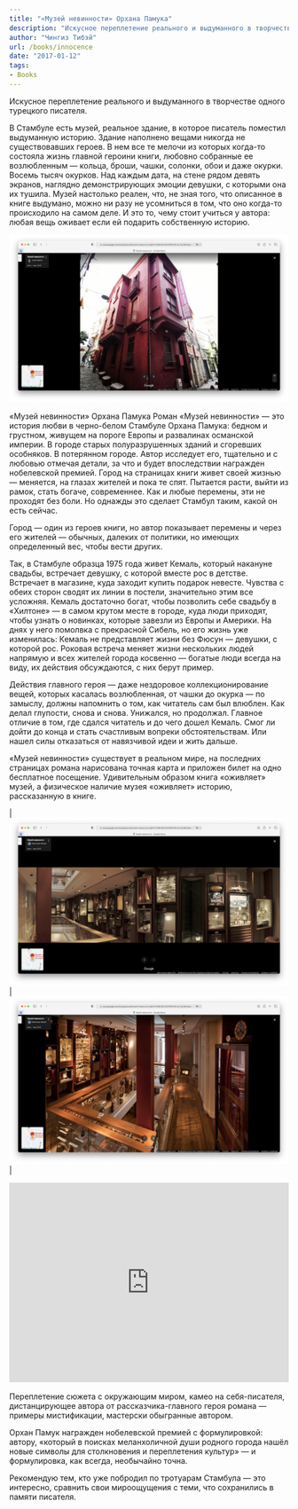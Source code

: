 ```yaml
---
title: "«Музей невинности» Орхана Памука"
description: "Искусное переплетение реального и выдуманного в творчестве одного турецкого писателя."
author: "Чингиз Тибэй"
url: /books/innocence
date: "2017-01-12"
tags: 
- Books
---
```


Искусное переплетение реального и выдуманного в творчестве одного турецкого писателя.

В Стамбуле есть музей, реальное здание, в которое писатель поместил выдуманную историю. Здание наполнено вещами никогда не существовавших героев. В нем все те мелочи из которых когда-то состояла жизнь главной героини книги, любовно собранные ее возлюбленным — кольца, броши, чашки, солонки, обои и даже окурки. Восемь тысяч окурков. Над каждым дата, на стене рядом девять экранов, наглядно демонстрирующих эмоции девушки, с которыми она их тушила. Музей настолько реален, что, не зная того, что описанное в книге выдумано, можно ни разу не усомниться в том, что оно когда-то происходило на самом деле. И это то, чему стоит учиться у автора: любая вещь оживает если ей подарить собственную историю.

![«Музей невинности» Орхана Памука](/static/media/innocence-top.png)


«Музей невинности» Орхана Памука
Роман «Музей невинности» — это история любви в черно-белом Стамбуле Орхана Памука: бедном и грустном, живущем на пороге Европы и развалинах османской империи. В городе старых полуразрушенных зданий и сгоревших особняков. В потерянном городе. Автор исследует его, тщательно и с любовью отмечая детали, за что и будет впоследствии награжден нобелевской премией. Город на страницах книги живет своей жизнью — меняется, на глазах жителей и пока те спят. Пытается расти, выйти из рамок, стать богаче, современнее. Как и любые перемены, эти не проходят без боли. Но однажды это сделает Стамбул таким, какой он есть сейчас.

Город — один из героев книги, но автор показывает перемены и через его жителей — обычных, далеких от политики, но имеющих определенный вес, чтобы вести других.

Так, в Стамбуле образца 1975 года живет Кемаль, который накануне свадьбы, встречает девушку, с которой вместе рос в детстве. Встречает в магазине, куда заходит купить подарок невесте. Чувства с обеих сторон сводят их линии в постели, значительно этим все усложняя. Кемаль достаточно богат, чтобы позволить себе свадьбу в «Хилтоне» — в самом крутом месте в городе, куда люди приходят, чтобы узнать о новинках, которые завезли из Европы и Америки. На днях у него помолвка с прекрасной Сибель, но его жизнь уже изменилась: Кемаль не представляет жизни без Фюсун — девушки, с которой рос. Роковая встреча меняет жизни нескольких людей напрямую и всех жителей города косвенно — богатые люди всегда на виду, их действия обсуждаются, с них берут пример.

Действия главного героя — даже нездоровое коллекционирование вещей, которых касалась возлюбленная, от чашки до окурка — по замыслу, должны напомнить о том, как читатель сам был влюблен. Как делал глупости, снова и снова. Унижался, но продолжал. Главное отличие в том, где сдался читатель и до чего дошел Кемаль. Смог ли дойти до конца и стать счастливым вопреки обстоятельствам. Или нашел силы отказаться от навязчивой идеи и жить дальше.

«Музей невинности» существует в реальном мире, на последних страницах романа нарисована точная карта и приложен билет на одно бесплатное посещение. Удивительным образом книга «оживляет» музей, а физическое наличие музея «оживляет» историю, рассказанную в книге.

| ![«Музей невинности» Орхана Памука](/static/media/innocence-left.png) | ![«Музей невинности» Орхана Памука](/static/media/innocence-right.png) |


<iframe src="https://www.google.com/maps/embed?pb=!1m14!1m8!1m3!1d6019.488674975939!2d28.979854!3d41.030849!3m2!1i1024!2i768!4f13.1!3m3!1m2!1s0x14cab9df5e035479%3A0xebff09e3817e54c1!2sThe%20Museum%20of%20Innocence!5e0!3m2!1sen!2sus!4v1680004747876!5m2!1sen!2sus" width="100%" height="360" style="border:0;" allowfullscreen="" loading="lazy" referrerpolicy="no-referrer-when-downgrade"></iframe>

Переплетение сюжета с окружающим миром, камео на себя-писателя, дистанцирующее автора от рассказчика-главного героя романа — примеры мистификации, мастерски обыгранные автором.

Орхан Памук награжден нобелевской премией с формулировкой: автору, «который в поисках меланхоличной души родного города нашёл новые символы для столкновения и переплетения культур» — и формулировка, как всегда, необычайно точна.

Рекомендую тем, кто уже побродил по тротуарам Стамбула — это интересно, сравнить свои мироощущения с теми, что сохранились в памяти писателя.

